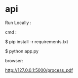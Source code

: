 # api

Run Locally :

cmd : 

$ pip install -r requirements.txt

$ python app.py 

browser: 

http://127.0.0.1:5000/process_pdf


